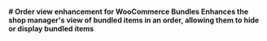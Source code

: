 **# Order view enhancement for WooCommerce Bundles
Enhances the shop manager's view of bundled items in an order, allowing them to hide or display bundled items**

